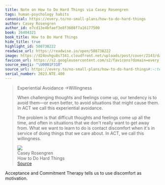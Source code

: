 ```yaml
---
title: Note on How to Do Hard Things via Casey Rosengren
tags: human-psychology habits
canonical: https://every.to/no-small-plans/how-to-do-hard-things
author: Casey Rosengren
author_id: e7cd13e4bfaef3e8f3608f7a16177500
book: 26404321
book_title: How to Do Hard Things
hide_title: true
highlight_id: 508738222
readwise_url: https://readwise.io/open/508738222
image: https://d24ovhgu8s7341.cloudfront.net/uploads/post/cover/2143/david-gavi-Ijx8OxvKrgM-unsplash_2.png
favicon_url: https://s2.googleusercontent.com/s2/favicons?domain=every.to
source_emoji: "\U0001F310"
source_url: https://every.to/no-small-plans/how-to-do-hard-things#:~:text=Experiential%20Avoidance%20%E2%86%92Willingness,call%20this%20willingness.
serial_number: 2023.NTE.400
---
```

> Experiential Avoidance →Willingness
> 
> When challenging thoughts and feelings come up, our tendency is to avoid them—or even better, to avoid situations that might cause them. In ACT we call this experiential avoidance.
> 
> The problem is that difficult thoughts and feelings come up all the time, and often in situations that we don't really want to get away from. What we want to learn to do is contact discomfort when it's in service of doing things that we care about. In ACT, we call this willingness.
> <div class="quoteback-footer"><div class="quoteback-avatar"><img class="mini-favicon" src="https://s2.googleusercontent.com/s2/favicons?domain=every.to"></div><div class="quoteback-metadata"><div class="metadata-inner"><span style="display:none">FROM:</span><div aria-label="Casey Rosengren" class="quoteback-author"> Casey Rosengren</div><div aria-label="How to Do Hard Things" class="quoteback-title"> How to Do Hard Things</div></div></div><div class="quoteback-backlink"><a target="_blank" aria-label="go to the full text of this quotation" rel="noopener" href="https://every.to/no-small-plans/how-to-do-hard-things#:~:text=Experiential%20Avoidance%20%E2%86%92Willingness,call%20this%20willingness." class="quoteback-arrow"> Source</a></div></div>

Acceptance and Commitment Therapy tells us to use discomfort as motivation.